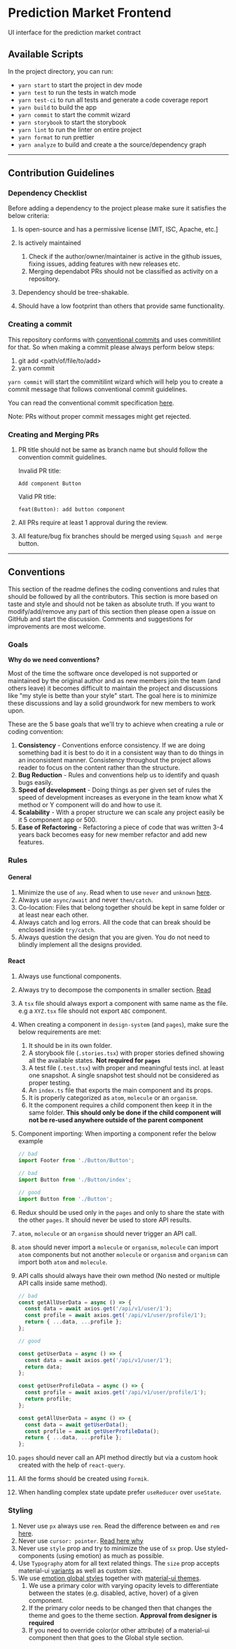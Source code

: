 # Prediction Market Frontend

UI interface for the prediction market contract

## Available Scripts

In the project directory, you can run:

- `yarn start` to start the project in dev mode
- `yarn test` to run the tests in watch mode
- `yarn test-ci` to run all tests and generate a code coverage report
- `yarn build` to build the app
- `yarn commit` to start the commit wizard
- `yarn storybook` to start the storybook
- `yarn lint` to run the linter on entire project
- `yarn format` to run prettier
- `yarn analyze` to build and create a the source/dependency graph

---

## Contribution Guidelines

### Dependency Checklist

Before adding a dependency to the project please make sure it satisfies the below criteria:

1. Is open-source and has a permissive license [MIT, ISC, Apache, etc.]
2. Is actively maintained

   1. Check if the author/owner/maintainer is active in the github issues, fixing issues, adding features with new releases etc.
   2. Merging dependabot PRs should not be classified as activity on a repository.

3. Dependency should be tree-shakable.
4. Should have a low footprint than others that provide same functionality.

### Creating a commit

This repository conforms with [conventional commits](https://www.conventionalcommits.org/) and uses commitilint for that. So when making a commit please always perform below steps:

1. git add <path/of/file/to/add>
2. yarn commit

`yarn commit` will start the commitilint wizard which will help you to create a commit message that follows conventional commit guidelines.

You can read the conventional commit specification [here](https://www.conventionalcommits.org/en/v1.0.0/#specification).

Note: PRs without proper commit messages might get rejected.

### Creating and Merging PRs

1. PR title should not be same as branch name but should follow the convention commit guidelines.

   Invalid PR title:

   ```text
   Add component Button
   ```

   Valid PR title:

   ```text
   feat(Button): add button component
   ```

2. All PRs require at least 1 approval during the review.

3. All feature/bug fix branches should be merged using `Squash and merge` button.

---

## Conventions

This section of the readme defines the coding conventions and rules that should be followed by all the contributors.
This section is more based on taste and style and should not be taken as absolute truth.
If you want to modify/add/remove any part of this section then please open a issue on GitHub and start the discussion.
Comments and suggestions for improvements are most welcome.

### Goals

**Why do we need conventions?**

Most of the time the software once developed is not supported or maintained by the original author and as new members join the team (and others leave) it
becomes difficult to maintain the project and discussions like "my style is bette than your style" start. The goal here is to minimize these discussions and lay a solid groundwork for new members to work upon.

These are the 5 base goals that we'll try to achieve when creating a rule or coding convention:

1. **Consistency** - Conventions enforce consistency. If we are doing something bad it is best to do it in a consistent way than to do things in an inconsistent manner. Consistency throughout the project allows reader to focus on the content rather than the structure.
2. **Bug Reduction** - Rules and conventions help us to identify and quash bugs easily.
3. **Speed of development** - Doing things as per given set of rules the speed of development increases as everyone in the team know what X method or Y component will do and how to use it.
4. **Scalability** - With a proper structure we can scale any project easily be it 5 component app or 500.
5. **Ease of Refactoring** - Refactoring a piece of code that was written 3-4 years back becomes easy for new member refactor and add new features.

### Rules

#### General

1. Minimize the use of `any`. Read when to use `never` and `unknown` [here](https://blog.logrocket.com/when-to-use-never-and-unknown-in-typescript-5e4d6c5799ad/).
2. Always use `async/await` and never `then/catch`.
3. Co-location: Files that belong together should be kept in same folder or at least near each other.
4. Always catch and log errors. All the code that can break should be enclosed inside `try/catch`.
5. Always question the design that you are given. You do not need to blindly implement all the designs provided.

#### React

1. Always use functional components.
2. Always try to decompose the components in smaller section. [Read](https://medium.com/dailyjs/techniques-for-decomposing-react-components-e8a1081ef5da)
3. A `tsx` file should always export a component with same name as the file. e.g a `XYZ.tsx` file should not export `ABC` component.
4. When creating a component in `design-system` (and `pages`), make sure the below requirements are met:
   1. It should be in its own folder.
   2. A storybook file (`.stories.tsx`) with proper stories defined showing all the available states. **Not required for `pages`**
   3. A test file (`.test.tsx`) with proper and meaningful tests incl. at least one snapshot. A single snapshot test should not be considered as proper testing.
   4. An `index.ts` file that exports the main component and its props.
   5. It is properly categorized as `atom`, `molecule` or an `organism`.
   6. It the component requires a child component then keep it in the same folder. **This should only be done if the child component will not be re-used anywhere outside of the parent component**
5. Component importing: When importing a component refer the below example

   ```jsx
   // bad
   import Footer from './Button/Button';

   // bad
   import Button from './Button/index';

   // good
   import Button from './Button';
   ```

6. Redux should be used only in the `pages` and only to share the state with the other `pages`. It should never be used to store API results.
7. `atom`, `molecule` or an `organism` should never trigger an API call.
8. `atom` should never import a `molecule` or `organism`, `molecule` can import `atom` components but not another `molecule` or `organism` and `organism` can import both `atom` and `molecule`.
9. API calls should always have their own method (No nested or multiple API calls inside same method).

   ```js
   // bad
   const getAllUserData = async () => {
     const data = await axios.get('/api/v1/user/1');
     const profile = await axios.get('/api/v1/user/profile/1');
     return { ...data, ...profile };
   };

   // good

   const getUserData = async () => {
     const data = await axios.get('/api/v1/user/1');
     return data;
   };

   const getUserProfileData = async () => {
     const profile = await axios.get('/api/v1/user/profile/1');
     return profile;
   };

   const getAllUserData = async () => {
     const data = await getUserData();
     const profile = await getUserProfileData();
     return { ...data, ...profile };
   };
   ```

10. `pages` should never call an API method directly but via a custom hook created with the help of `react-query`.
11. All the forms should be created using `Formik`.
12. When handling complex state update prefer `useReducer` over `useState`.

### Styling

1. Never use `px` always use `rem`. Read the difference between `em` and `rem` [here](https://zellwk.com/blog/rem-vs-em/).
2. Never use `cursor: pointer`. [Read here why](https://medium.com/simple-human/buttons-shouldnt-have-a-hand-cursor-b11e99ca374b)
3. Never use `style` prop and try to minimize the use of `sx` prop. Use styled-components (using emotion) as much as possible.
4. Use `Typography` atom for all text related things. The `size` prop accepts material-ui [variants](https://next.material-ui.com/customization/typography/#variants) as well as custom size.
5. We use [emotion global styles](https://emotion.sh/docs/globals) together with [material-ui themes](https://material-ui.com/customization/theming/).
   1. We use a primary color with varying opacity levels to differentiate between the states (e.g. disabled, active, hover) of a given component.
   2. If the primary color needs to be changed then that changes the theme and goes to the theme section. **Approval from designer is required**
   3. If you need to override color(or other attribute) of a material-ui component then that goes to the Global style section.
